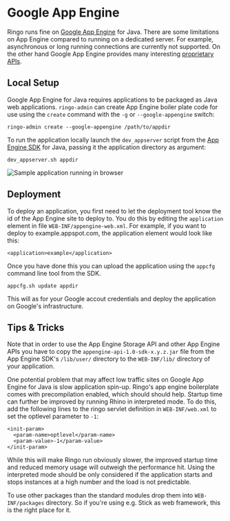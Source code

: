 # Google App Engine

Ringo runs fine on [Google App Engine] for Java. There are some limitations on App Engine compared to running on a
dedicated server. For example, asynchronous or long running connections are currently not supported.
On the other hand Google App Engine provides many interesting [proprietary APIs].

## Local Setup

Google App Engine for Java requires applications to be packaged as Java web applications. `ringo-admin` can create
App Engine boiler plate code for use using the `create` command with the `-g` or `--google-appengine` switch:

    ringo-admin create --google-appengine /path/to/appdir

To run the application locally launch the `dev_appserver` script from the [App Engine SDK] for Java, passing it the
application directory as argument:

    dev_appserver.sh appdir

![Sample application running in browser](/documentation/images/appengine-demoapp.png)

## Deployment

To deploy an application, you first need to let the deployment tool know the id of the App Engine site to deploy to.
You do this by editing the `application` element in file `WEB-INF/appengine-web.xml`. For example, if you want to deploy
to example.appspot.com, the application element would look like this:

    <application>example</application>

Once you have done this you can upload the application using the `appcfg` command line tool from the SDK.

    appcfg.sh update appdir

This will as for your Google accout credentials and deploy the application on Google's infrastructure.

## Tips & Tricks

Note that in order to use the App Engine Storage API and other App Engine APIs you have to copy the
`appengine-api-1.0-sdk-x.y.z.jar` file from the App Engine SDK's `/lib/user/` directory to the `WEB-INF/lib/` directory
of your application.

One potential problem that may affect low traffic sites on Google App Engine for Java is slow application spin-up.
Ringo's app engine boilerplate comes with precompilation enabled, which should should help. Startup time can further be
improved by running Rhino in interpreted mode. To do this, add the following lines to the ringo servlet definition in
`WEB-INF/web.xml` to set the optlevel parameter to `-1`:

    <init-param>
      <param-name>optlevel</param-name>
      <param-value>-1</param-value>
    </init-param>

While this will make Ringo run obviously slower, the improved startup time and reduced memory usage will outweigh the
performance hit. Using the interpreted mode should be only considered if the application starts and stops instances
at a high number and the load is not predictable.

To use other packages than the standard modules drop them into `WEB-INF/packages` directory. So if you're using e.g.
Stick as web framework, this is the right place for it.

[google app engine]: http://code.google.com/intl/de/appengine/
[app engine sdk]: http://code.google.com/appengine/downloads.html#Google_App_Engine_SDK_for_Java
[proprietary APIs]: http://code.google.com/intl/de/appengine/docs/java/overview.html
